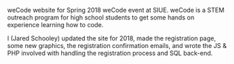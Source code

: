 weCode website for Spring 2018 weCode event at SIUE.
weCode is a STEM outreach program for high school students to get some hands on experience learning how to code.

I (Jared Schooley) updated the site for 2018, made the registration page, some new graphics, the registration confirmation emails,
and wrote the JS & PHP involved with handling the registration process and SQL back-end.
